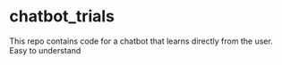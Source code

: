 # chatbot_trials
This repo contains code for a chatbot that learns directly from the user. Easy to understand
